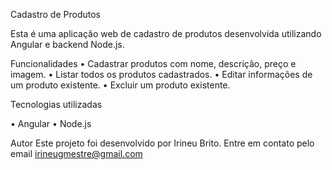   Cadastro de Produtos

Esta é uma aplicação web de cadastro de produtos desenvolvida utilizando Angular e backend Node.js.

Funcionalidades
•	Cadastrar produtos com nome, descrição, preço e imagem.
•	Listar todos os produtos cadastrados.
•	Editar informações de um produto existente.
•	Excluir um produto existente.

Tecnologias utilizadas

•	Angular
•	Node.js

Autor
Este projeto foi desenvolvido por Irineu Brito. Entre em contato pelo email irineugmestre@gmail.com

